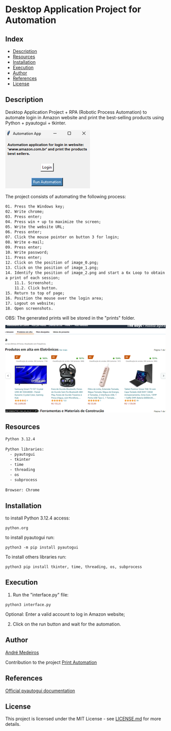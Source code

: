 # Desktop Application Project for Automation

## Index
- [Description](#Description)
- [Resources](#Resources)
- [Installation](#Installation)
- [Execution](#Execution)
- [Author](#Author)
- [References](#References)
- [License](#License)

## Description
Desktop Application Project + RPA (Robotic Process Automation) to automate login in Amazon website and print the best-selling products using Python + pyautogui + tkinter.

![](images/app.png)

The project consists of automating the following process:
```
01. Press the Windows key;
02. Write chrome;
03. Press enter;
04. Press win + up to maximize the screen;
05. Write the website URL;
06. Press enter;
07. Click the mouse pointer on button 3 for login;
08. Write e-mail;
09. Press enter;
10. Write password;
11. Press enter;
12. Click on the position of image_0.png;
13. Click on the position of image_1.png;
14. Identify the position of image_2.png and start a 6x Loop to obtain a print of each session;
    11.1. Screenshot;
    11.2. Click button.
15. Return to top of page;
16. Position the mouse over the login area;
17. Logout on website;
18. Open screenshots.
```

OBS: The generated prints will be stored in the "prints" folder.

![](images/res.png)

## Resources
```
Python 3.12.4

Python libraries: 
  - pyautogui
  - tkinter
  - time
  - threading
  - os
  - subprocess

Browser: Chrome
```

## Installation

to install Python 3.12.4 access: 
```
python.org
```

to install pyautogui run: 
```
python3 -m pip install pyautogui
```

To install others libraries run: 
```
python3 pip install tkinter, time, threading, os, subprocess
```

## Execution

1. Run the "interface.py" file:
```
python3 interface.py
```
Optional: Enter a valid account to log in Amazon website;

2. Click on the run button and wait for the automation.

## Author

[André Medeiros](https://github.com/andreemedeiros)

Contribution to the project [Print Automation](https://github.com/andreemedeiros/Print-Automation/graphs/contributors)

## References

[Official pyautogui documentation](https://pyautogui.readthedocs.io/en/latest/#)


## License
This project is licensed under the MIT License - see [LICENSE.md](LICENSE.md) for more details.
